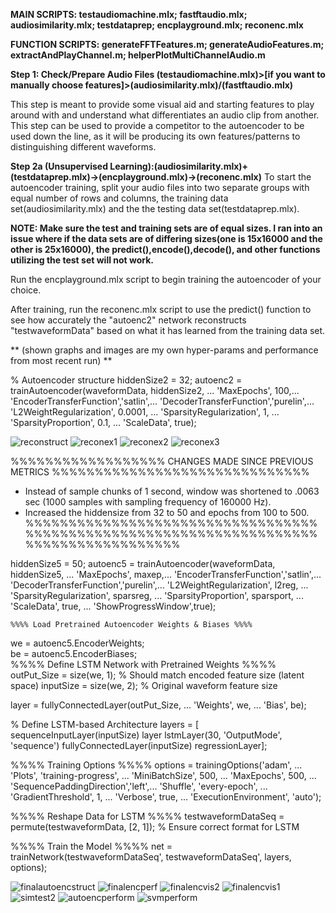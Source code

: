 
**MAIN SCRIPTS: testaudiomachine.mlx; fastftaudio.mlx; audiosimilarity.mlx; testdataprep; encplayground.mlx; reconenc.mlx**

**FUNCTION SCRIPTS: generateFFTFeatures.m; generateAudioFeatures.m; extractAndPlayChannel.m; helperPlotMultiChannelAudio.m**

**Step 1: Check/Prepare Audio Files (testaudiomachine.mlx)>[if you want to manually choose features]>(audiosimilarity.mlx)/(fastftaudio.mlx)**

This step is meant to provide some visual aid and starting features to play around with and understand what differentiates an audio clip from another. This step can be used to provide a competitor to the autoencoder to be used down the line, as it will be producing its own features/patterns to distinguishing different waveforms.

**Step 2a (Unsupervised Learning):(audiosimilarity.mlx)+(testdataprep.mlx)->(encplayground.mlx)->(reconenc.mlx)**
To start the autoencoder training, split your audio files into two separate groups with equal number of rows and columns, the training data set(audiosimilarity.mlx) and the the testing data set(testdataprep.mlx). 

**NOTE: Make sure the test and training sets are of equal sizes. I ran into an issue where if the data sets are of differing sizes(one is 15x16000 and the other is 25x16000), the predict(),encode(),decode(), and other functions utilizing the test set will not work.**

Run the encplayground.mlx script to begin training the autoencoder of your choice.

After training, run the reconenc.mlx script to use the predict() function to see how accurately the "autoenc2" network reconstructs "testwaveformData" based on what it has learned from the training data set. 

** (shown graphs and images are my own hyper-params and performance from most recent run)
**




%  Autoencoder structure
hiddenSize2 = 32;
autoenc2 = trainAutoencoder(waveformData, hiddenSize2, ...
    'MaxEpochs', 100,...
    'EncoderTransferFunction','satlin',...
     'DecoderTransferFunction','purelin',...
    'L2WeightRegularization', 0.0001, ...
    'SparsityRegularization', 1, ...
    'SparsityProportion', 0.1, ...
    'ScaleData', true);




![reconstruct](https://github.com/user-attachments/assets/59d125e0-6a50-4ba3-9a70-b66abe7893f6)
![reconex1](https://github.com/user-attachments/assets/6cbfd895-a8e6-4d03-9818-ec504e59d3cf)
![reconex2](https://github.com/user-attachments/assets/73d72e94-dae0-4e5a-b785-f61af1ca1e5f)
![reconex3](https://github.com/user-attachments/assets/e2eb4745-18aa-4027-a410-360e3bb20da0)

%%%%%%%%%%%%%%%%%%  CHANGES MADE SINCE PREVIOUS METRICS %%%%%%%%%%%%%%%%%%%%%%%%%%%%%%
- Instead of sample chunks of 1 second, window was shortened to .0063 sec (1000 samples with sampling frequency of 160000 Hz).
- Increased the hiddensize from 32 to 50 and epochs from 100 to 500. 
%%%%%%%%%%%%%%%%%%%%%%%%%%%%%%%%%%%%%%%%%%%%%%%%%%%%%%%%%%%%%%%%%%%%%%%%%%%%%%%%%%%%%%

hiddenSize5 = 50; 
autoenc5 = trainAutoencoder(waveformData, hiddenSize5, ...
    'MaxEpochs', maxep,...
    'EncoderTransferFunction','satlin',...
     'DecoderTransferFunction','purelin',...
    'L2WeightRegularization', l2reg, ...
    'SparsityRegularization', sparsreg, ...
    'SparsityProportion', sparsport, ...
    'ScaleData', true, ...
    'ShowProgressWindow',true);

    %%%% Load Pretrained Autoencoder Weights & Biases %%%%
we = autoenc5.EncoderWeights;  
be = autoenc5.EncoderBiases;  
%%%% Define LSTM Network with Pretrained Weights %%%%
outPut_Size = size(we, 1);  % Should match encoded feature size (latent space)
inputSize = size(we, 2);    % Original waveform feature size

layer = fullyConnectedLayer(outPut_Size, ...
    'Weights', we, ...
    'Bias', be);

% Define LSTM-based Architecture
layers = [
    sequenceInputLayer(inputSize)
    layer
    lstmLayer(30, 'OutputMode', 'sequence')
    fullyConnectedLayer(inputSize)
    regressionLayer];

%%%% Training Options %%%%
options = trainingOptions('adam', ...
   'Plots', 'training-progress', ...
   'MiniBatchSize', 500, ...
   'MaxEpochs', 500, ...
   'SequencePaddingDirection','left',...
   'Shuffle', 'every-epoch', ...
   'GradientThreshold', 1, ...
   'Verbose', true, ...
   'ExecutionEnvironment', 'auto');

%%%% Reshape Data for LSTM %%%%
testwaveformDataSeq = permute(testwaveformData, [2, 1]); % Ensure correct format for LSTM

%%%% Train the Model %%%%
net = trainNetwork(testwaveformDataSeq', testwaveformDataSeq', layers, options);



![finalautoencstruct](https://github.com/user-attachments/assets/a094434b-2b0f-4825-af86-b30be56ff2ec)
![finalencperf](https://github.com/user-attachments/assets/0a6ccdad-b16d-467d-8e4a-fdf30f14714a)
![finalencvis2](https://github.com/user-attachments/assets/984434aa-6e4c-4091-aeac-11129e2fb6c5)
![finalencvis1](https://github.com/user-attachments/assets/ed5e8eb6-8953-42fb-baeb-c638702e21e4)
![simtest2](https://github.com/user-attachments/assets/36e4a10c-f50b-4723-af0a-212e8a393e84)
![autoencperform](https://github.com/user-attachments/assets/2380af98-91c2-45dd-b3e3-f6928ef97bb8)
![svmperform](https://github.com/user-attachments/assets/ab19c193-d16a-4ddb-92d8-1c531ba782eb)
